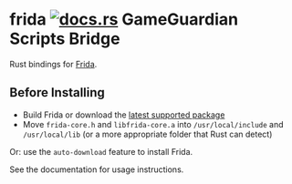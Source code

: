 # frida [![docs.rs](https://docs.rs/frida/badge.svg)](https://docs.rs/frida) GameGuardian Scripts Bridge

Rust bindings for [Frida](https://frida.re).

## Before Installing

- Build Frida or download the [latest supported package](https://github.com/frida/frida/releases/)
- Move `frida-core.h` and `libfrida-core.a` into `/usr/local/include` and `/usr/local/lib` (or a more appropriate folder that Rust can detect)

Or: use the `auto-download` feature to install Frida.

See the documentation for usage instructions.
